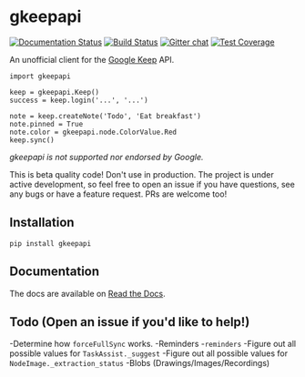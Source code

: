 gkeepapi
========

[![Documentation Status](https://readthedocs.org/projects/gkeepapi/badge/?version=latest)](http://gkeepapi.readthedocs.io/en/latest/?badge=latest)
[![Build Status](https://travis-ci.org/kiwiz/gkeepapi.svg?branch=master)](https://travis-ci.org/kiwiz/gkeepapi)
[![Gitter chat](https://badges.gitter.im/gkeepapi/Lobby.png)](https://gitter.im/gkeepapi/Lobby)
[![Test Coverage](https://api.codeclimate.com/v1/badges/4386792a941a156a14f0/test_coverage)](https://codeclimate.com/github/kiwiz/gkeepapi/test_coverage)

An unofficial client for the [Google Keep](https://keep.google.com) API.

```
import gkeepapi

keep = gkeepapi.Keep()
success = keep.login('...', '...')

note = keep.createNote('Todo', 'Eat breakfast')
note.pinned = True
note.color = gkeepapi.node.ColorValue.Red
keep.sync()
```

*gkeepapi is not supported nor endorsed by Google.*

This is beta quality code! Don't use in production. The project is under active development, so feel free to open an issue if you have questions, see any bugs or have a feature request. PRs are welcome too!

## Installation

`pip install gkeepapi`

## Documentation

The docs are available on [Read the Docs](https://gkeepapi.readthedocs.io/en/latest/).

## Todo (Open an issue if you'd like to help!)

-Determine how `forceFullSync` works.
-Reminders
    -`reminders`
-Figure out all possible values for `TaskAssist._suggest`
-Figure out all possible values for `NodeImage._extraction_status`
-Blobs (Drawings/Images/Recordings)
